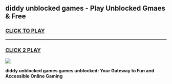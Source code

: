 
## diddy unblocked games - Play Unblocked Gmaes & Free
<h3>
<a href="https://news.freeplayer.one?title=diddy_unblocked_games&ref=23F">CLICK TO PLAY</a></h3>
<hr>

<h3>
<a href="https://news.freeplayer.one?title=diddy_unblocked_games&ref=23F">CLICK 2 PLAY</a>
  
</h3>

<a href="https://news.freeplayer.one?title=diddy_unblocked_games&ref=23F/"><img src="https://clearcache.store/games.png"></a>


**diddy unblocked games games unblocked: Your Gateway to Fun and Accessible Online Gaming**
